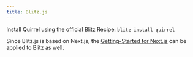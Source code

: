 ```yaml
---
title: Blitz.js
---
```


Install Quirrel using the official Blitz Recipe:
`blitz install quirrel`

Since Blitz.js is based on Next.js, the [Getting-Started for Next.js](/getting-started/next-js) can be applied to Blitz as well.
